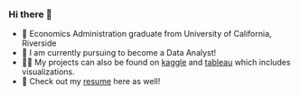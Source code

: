 ### Hi there 👋

* 🧐 Economics Administration graduate from University of California, Riverside
* 🔭 I am currently pursuing to become a Data Analyst!
* 👨‍💻 My projects can also be found on [kaggle](https://www.kaggle.com/briannguyeenn) and [tableau](https://public.tableau.com/app/profile/brian.nguyen2177) which includes visualizations.
* 📙 Check out my [resume](https://drive.google.com/file/d/1PvR0n8OgxfV8xKMuUh39NgpDG0ubMsx2/view?usp=sharing) here as well!
